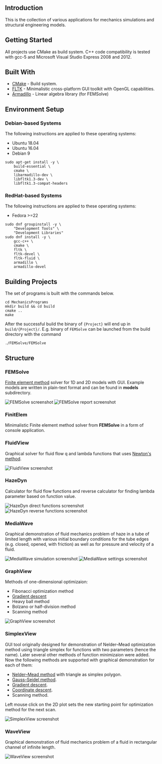 ## Introduction

This is the collection of various applications for mechanics simulations and structural engineering models. 

## Getting Started

All projects use CMake as build system. C++ code compatibility is tested
with gcc-5 and Microsoft Visual Studio Express 2008 and 2012.

## Built With

* [CMake](https://cmake.org/) - Build system.
* [FLTK](http://www.fltk.org) - Minimalistic cross-platform GUI toolkit with OpenGL capabilities.
* [Armadillo](http://arma.sourceforge.net) - Linear algebra library (for FEMSolve)

## Environment Setup

### Debian-based Systems

The following instructions are applied to these operating systems:

* Ubuntu 18.04
* Ubuntu 16.04
* Debian 9

```
sudo apt-get install -y \
    build-essential \
    cmake \
    libarmadillo-dev \
    libfltk1.3-dev \
    libfltk1.3-compat-headers
```

### RedHat-based Systems

The following instructions are applied to these operating systems:

* Fedora >=22

```
sudo dnf groupinstall -y \
    "Development Tools" \
    "Development Libraries"
sudo dnf install -y \
    gcc-c++ \
    cmake \
    fltk \
    fltk-devel \
    fltk-fluid \
    armadillo \
    armadillo-devel
```

## Building Projects

The set of programs is built with the commands below.

```
cd MechanicsPrograms
mkdir build && cd build
cmake ..
make
```

After the successful build the binary of `{Project}`  will end up in `build/{Project}/`.
E.g. binary of `FEMSolve` can be launched from the build directory with the command

```
./FEMSolve/FEMSolve
```
 
## Structure

### FEMSolve

[Finite element method](https://en.wikipedia.org/wiki/Finite_element_method) solver
for 1D and 2D models with GUI. Example models are written in plain-text format 
and can be found in __models__ subdirectory.

![FEMSolve screenshot](images/femsolve.png)
![FEMSolve report screenshot](images/femsolve_report.png)

### FinitElem

Minimalistic Finite element method solver from __FEMSolve__ in a form
of console application.

### FluidView

Graphical solver for fluid flow q and lambda functions that uses [Newton's method](https://en.wikipedia.org/wiki/Newton%27s_method).

![FluidView screenshot](images/fluidview.png)

### HazeDyn

Calculator for fluid flow functions and reverse calculator
for finding lambda parameter based on function value.

![HazeDyn direct functions screenshot](images/hazedyn_direct.png)
![HazeDyn reverse functions screenshot](images/hazedyn_reverse.png)

### MediaWave

Graphical demonstration of fluid mechanics problem of haze in a tube
of limited length with various initial boundary conditions for the tube
edges (e.g. closed, opened, with friction) as well as for pressure and velocity
of a fluid.

![MediaWave simulation screenshot](images/mediawave.png)
![MediaWave settings screenshot](images/mediawave_settings.png)

### GraphView

Methods of one-dimensional optimizaion:
* Fibonacci optimization method
* [Gradient descent](https://en.wikipedia.org/wiki/Gradient_descent)
* Heavy ball method
* Bolzano or half-division method
* Scanning method

![GraphView screenshot](images/graphview.png)

### SimplexView

GUI tool originally designed for demonstration of Nelder–Mead optimization
method using triangle simplex for functions with two parameters (hence the name).
Later several other methods of function minimizaion were added. Now the following
methods are supported with graphical demonstration for each of them:

* [Nelder–Mead method](https://en.wikipedia.org/wiki/Nelder%E2%80%93Mead_method) with triangle as simplex polygon.
* [Gauss–Seidel method](https://en.wikipedia.org/wiki/Gauss%E2%80%93Seidel_method).
* [Gradient descent](https://en.wikipedia.org/wiki/Gradient_descent).
* [Coordinate descent](https://en.wikipedia.org/wiki/Coordinate_descent).
* Scanning method.

Left mouse click on the 2D plot sets the new starting point for optimization
method for the next scan.

![SimplexView screenshot](images/simplexview.png)

### WaveView

Graphical demonstration of fluid mechanics problem of a fluid in
rectangular channel of infinite length.

![WaveView screenshot](images/waveview.png)

